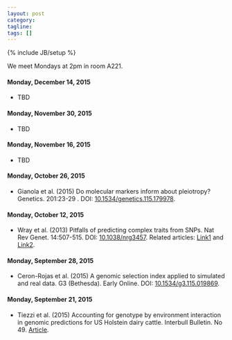 ```yaml
---
layout: post
category:
tagline: 
tags: []
---
```

{% include JB/setup %}

We meet Mondays at 2pm in room A221. 

#### Monday, December 14, 2015
* TBD

#### Monday, November 30, 2015
* TBD

#### Monday, November 16, 2015
* TBD

#### Monday, October 26, 2015
* Gianola et al. (2015) Do molecular markers inform about pleiotropy? Genetics. 201:23-29 . DOI: [10.1534/genetics.115.179978](https://dx.doi.org/10.1534/genetics.115.179978).

#### Monday, October 12, 2015
* Wray et al. (2013) Pitfalls of predicting complex traits from SNPs. Nat Rev Genet. 14:507-515. DOI: [10.1038/nrg3457](https://dx.doi.org/10.1038/nrg3457). Related articles: [Link1](https://dx.doi.org/10.1038/nrg3457-c1) and [Link2](https://dx.doi.org/10.1038/nrg3457-c2).  

#### Monday, September 28, 2015
* Ceron-Rojas et al. (2015) A genomic selection index applied to simulated and real data. G3 (Bethesda). Early Online. DOI: [10.1534/g3.115.019869](http://www.ncbi.nlm.nih.gov/pubmed/26290571). 

#### Monday, September 21, 2015
* Tiezzi et al. (2015) Accounting for genotype by environment interaction in genomic predictions for US Holstein dairy cattle. Interbull Bulletin. No 49. [Article](https://journal.interbull.org/index.php/ib/article/view/1379).
